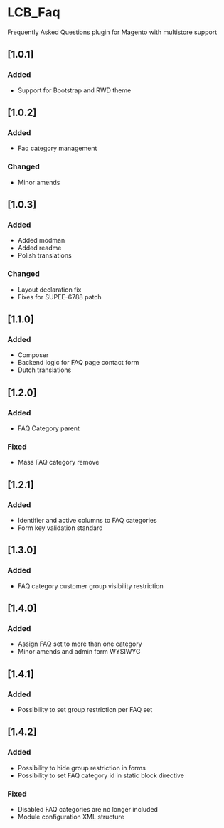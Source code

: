 # LCB_Faq
Frequently Asked Questions plugin for Magento with multistore support

## [1.0.1]

### Added

- Support for Bootstrap and RWD theme

## [1.0.2]

### Added

- Faq category management

### Changed

- Minor amends

## [1.0.3]

### Added

- Added modman
- Added readme
- Polish translations

### Changed

- Layout declaration fix
- Fixes for SUPEE-6788 patch


## [1.1.0]

### Added

- Composer
- Backend logic for FAQ page contact form
- Dutch translations

## [1.2.0]

### Added

- FAQ Category parent

### Fixed

- Mass FAQ category remove

## [1.2.1]

### Added 

- Identifier and active columns to FAQ categories
- Form key validation standard

## [1.3.0]

### Added 

- FAQ category customer group visibility restriction

## [1.4.0]

### Added

- Assign FAQ set to more than one category
- Minor amends and admin form WYSIWYG

## [1.4.1]

### Added

- Possibility to set group restriction per FAQ set

## [1.4.2]

### Added

- Possibility to hide group restriction in forms
- Possibility to set FAQ category id in static block directive

### Fixed

- Disabled FAQ categories are no longer included
- Module configuration XML structure
